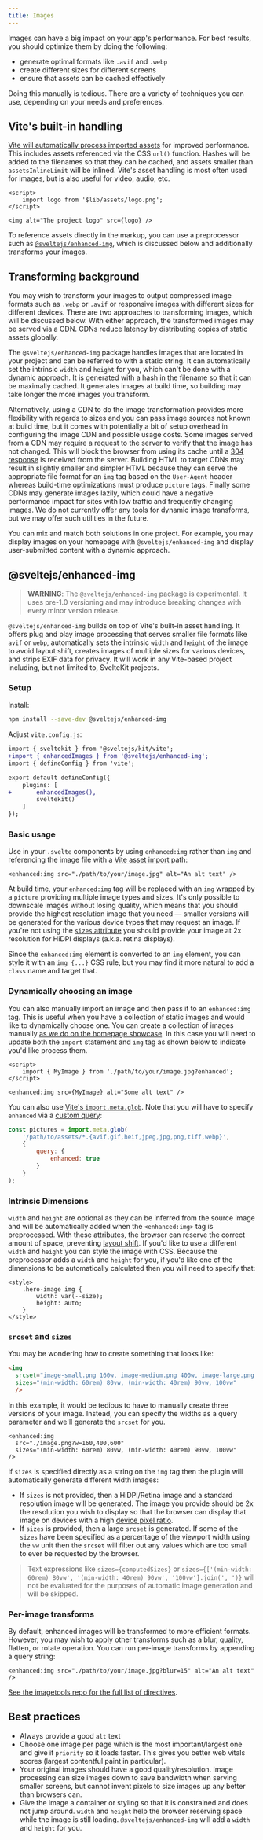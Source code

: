 ```yaml
---
title: Images
---
```


Images can have a big impact on your app's performance. For best results, you should optimize them by doing the following:

- generate optimal formats like `.avif` and `.webp`
- create different sizes for different screens
- ensure that assets can be cached effectively

Doing this manually is tedious. There are a variety of techniques you can use, depending on your needs and preferences.

## Vite's built-in handling

[Vite will automatically process imported assets](https://vitejs.dev/guide/assets.html) for improved performance. This includes assets referenced via the CSS `url()` function. Hashes will be added to the filenames so that they can be cached, and assets smaller than `assetsInlineLimit` will be inlined. Vite's asset handling is most often used for images, but is also useful for video, audio, etc.

```svelte
<script>
	import logo from '$lib/assets/logo.png';
</script>

<img alt="The project logo" src={logo} />
```

To reference assets directly in the markup, you can use a preprocessor such as [`@sveltejs/enhanced-img`](#sveltejs-enhanced-img), which is discussed below and additionally transforms your images.

## Transforming background

You may wish to transform your images to output compressed image formats such as `.webp` or `.avif` or responsive images with different sizes for different devices. There are two approaches to transforming images, which will be discussed below. With either approach, the transformed images may be served via a CDN. CDNs reduce latency by distributing copies of static assets globally.

The `@sveltejs/enhanced-img` package handles images that are located in your project and can be referred to with a static string. It can automatically set the intrinsic `width` and `height` for you, which can't be done with a dynamic approach. It is generated with a hash in the filename so that it can be maximally cached. It generates images at build time, so building may take longer the more images you transform.

Alternatively, using a CDN to do the image transformation provides more flexibility with regards to sizes and you can pass image sources not known at build time, but it comes with potentially a bit of setup overhead in configuring the image CDN and possible usage costs. Some images served from a CDN may require a request to the server to verify that the image has not changed. This will block the browser from using its cache until a [304 response](https://developer.mozilla.org/en-US/docs/Web/HTTP/Status/304) is received from the server. Building HTML to target CDNs may result in slightly smaller and simpler HTML because they can serve the appropriate file format for an `img` tag based on the `User-Agent` header whereas build-time optimizations must produce `picture` tags. Finally some CDNs may generate images lazily, which could have a negative performance impact for sites with low traffic and frequently changing images. We do not currently offer any tools for dynamic image transforms, but we may offer such utilities in the future.

You can mix and match both solutions in one project. For example, you may display images on your homepage with `@sveltejs/enhanced-img` and display user-submitted content with a dynamic approach.

## @sveltejs/enhanced-img

> **WARNING**: The `@sveltejs/enhanced-img` package is experimental. It uses pre-1.0 versioning and may introduce breaking changes with every minor version release.

`@sveltejs/enhanced-img` builds on top of Vite's built-in asset handling. It offers plug and play image processing that serves smaller file formats like `avif` or `webp`, automatically sets the intrinsic `width` and `height` of the image to avoid layout shift, creates images of multiple sizes for various devices, and strips EXIF data for privacy. It will work in any Vite-based project including, but not limited to, SvelteKit projects.

### Setup

Install:

```bash
npm install --save-dev @sveltejs/enhanced-img
```

Adjust `vite.config.js`:

```diff
import { sveltekit } from '@sveltejs/kit/vite';
+import { enhancedImages } from '@sveltejs/enhanced-img';
import { defineConfig } from 'vite';

export default defineConfig({
	plugins: [
+		enhancedImages(),
		sveltekit()
	]
});
```

### Basic usage

Use in your `.svelte` components by using `enhanced:img` rather than `img` and referencing the image file with a [Vite asset import](https://vitejs.dev/guide/assets.html#static-asset-handling) path:

```svelte
<enhanced:img src="./path/to/your/image.jpg" alt="An alt text" />
```

At build time, your `enhanced:img` tag will be replaced with an `img` wrapped by a `picture` providing multiple image types and sizes. It's only possible to downscale images without losing quality, which means that you should provide the highest resolution image that you need — smaller versions will be generated for the various device types that may request an image. If you're not using the [`sizes` attribute](#sveltejs-enhanced-img-srcset-and-sizes) you should provide your image at 2x resolution for HiDPI displays (a.k.a. retina displays).

Since the `enhanced:img` element is converted to an `img` element, you can style it with an `img {...}` CSS rule, but you may find it more natural to add a `class` name and target that.

### Dynamically choosing an image

You can also manually import an image and then pass it to an `enhanced:img` tag. This is useful when you have a collection of static images and would like to dynamically choose one. You can create a collection of images manually [as we do on the homepage showcase](https://github.com/sveltejs/kit/blob/master/sites/kit.svelte.dev/src/routes/home/Showcase.svelte). In this case you will need to update both the `import` statement and `img` tag as shown below to indicate you'd like process them.

```svelte
<script>
	import { MyImage } from './path/to/your/image.jpg?enhanced';
</script>

<enhanced:img src={MyImage} alt="Some alt text" />
```

You can also use [Vite's `import.meta.glob`](https://vitejs.dev/guide/features.html#glob-import). Note that you will have to specify `enhanced` via a [custom query](https://vitejs.dev/guide/features.html#custom-queries):

```js
const pictures = import.meta.glob(
	'/path/to/assets/*.{avif,gif,heif,jpeg,jpg,png,tiff,webp}',
	{
		query: {
			enhanced: true
		}
	}
);
```

### Intrinsic Dimensions

`width` and `height` are optional as they can be inferred from the source image and will be automatically added when the `<enhanced:img>` tag is preprocessed. With these attributes, the browser can reserve the correct amount of space, preventing [layout shift](https://web.dev/articles/cls). If you'd like to use a different `width` and `height` you can style the image with CSS. Because the preprocessor adds a `width` and `height` for you, if you'd like one of the dimensions to be automatically calculated then you will need to specify that:

```svelte
<style>
	.hero-image img {
		width: var(--size);
		height: auto;
	}
</style>
```

### `srcset` and `sizes`

You may be wondering how to create something that looks like:

```html
<img
  srcset="image-small.png 160w, image-medium.png 400w, image-large.png 600w"
  sizes="(min-width: 60rem) 80vw, (min-width: 40rem) 90vw, 100vw"
  />
```

In this example, it would be tedious to have to manually create three versions of your image. Instead, you can specify the widths as a query parameter and we'll generate the `srcset` for you.

```svelte
<enhanced:img
  src="./image.png?w=160,400,600"
  sizes="(min-width: 60rem) 80vw, (min-width: 40rem) 90vw, 100vw"
/>
```

If `sizes` is specified directly as a string on the `img` tag then the plugin will automatically generate different width images:
- If `sizes` is not provided, then a HiDPI/Retina image and a standard resolution image will be generated. The image you provide should be 2x the resolution you wish to display so that the browser can display that image on devices with a high [device pixel ratio](https://developer.mozilla.org/en-US/docs/Web/API/Window/devicePixelRatio).
- If `sizes` is provided, then a large `srcset` is generated. If some of the `sizes` have been specified as a percentage of the viewport width using the `vw` unit then the `srcset` will filter out any values which are too small to ever be requested by the browser.

> Text expressions like `sizes={computedSizes}` or `sizes={['(min-width: 60rem) 80vw', '(min-width: 40rem) 90vw', '100vw'].join(', ')}` will not be evaluated for the purposes of automatic image generation and will be skipped.

### Per-image transforms

By default, enhanced images will be transformed to more efficient formats. However, you may wish to apply other transforms such as a blur, quality, flatten, or rotate operation. You can run per-image transforms by appending a query string:

```svelte
<enhanced:img src="./path/to/your/image.jpg?blur=15" alt="An alt text" />
```

[See the imagetools repo for the full list of directives](https://github.com/JonasKruckenberg/imagetools/blob/main/docs/directives.md).

## Best practices

- Always provide a good `alt` text
- Choose one image per page which is the most important/largest one and give it `priority` so it loads faster. This gives you better web vitals scores (largest contentful paint in particular).
- Your original images should have a good quality/resolution. Image processing can size images down to save bandwidth when serving smaller screens, but cannot invent pixels to size images up any better than browsers can.
- Give the image a container or styling so that it is constrained and does not jump around. `width` and `height` help the browser reserving space while the image is still loading. `@sveltejs/enhanced-img` will add a `width` and `height` for you.
